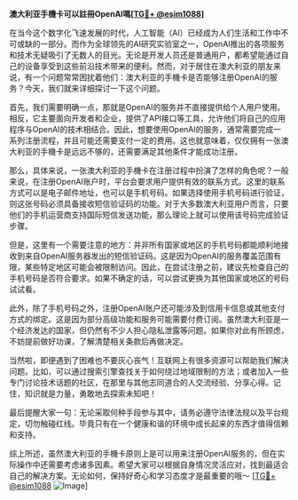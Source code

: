 **澳大利亚手機卡可以註冊OpenAI嗎[[TG💪+ @esim1088](https://t.me/s/esim1088)]**

在当今这个数字化飞速发展的时代，人工智能（AI）已经成为人们生活和工作中不可或缺的一部分。而作为全球领先的AI研究实验室之一，OpenAI推出的各项服务和技术无疑吸引了无数人的目光。无论是开发人员还是普通用户，都希望能通过自己的设备享受到这些前沿技术带来的便利。然而，对于居住在澳大利亚的朋友来说，有一个问题常常困扰着他们：澳大利亚的手機卡是否能够注册OpenAI的服务？今天，我们就来详细探讨一下这个问题。

首先，我们需要明确一点，那就是OpenAI的服务并不直接提供给个人用户使用。相反，它主要面向开发者和企业，提供了API接口等工具，允许他们将自己的应用程序与OpenAI的技术相结合。因此，想要使用OpenAI的服务，通常需要完成一系列注册流程，并且可能还需要支付一定的费用。这也就意味着，仅仅拥有一张澳大利亚的手機卡是远远不够的，还需要满足其他条件才能成功注册。

那么，具体来说，一张澳大利亚的手機卡在注册过程中扮演了怎样的角色呢？一般来说，在注册OpenAI账户时，平台会要求用户提供有效的联系方式。这里的联系方式可以是电子邮件地址，也可以是手机号码。如果选择使用手机号码进行验证，则这张号码必须具备接收短信验证码的功能。对于大多数澳大利亚用户而言，只要他们的手机运营商支持国际短信发送功能，那么理论上就可以使用该号码完成验证步骤。

但是，这里有一个需要注意的地方：并非所有国家或地区的手机号码都能顺利地接收到来自OpenAI服务器发出的短信验证码。这是因为OpenAI的服务覆盖范围有限，某些特定地区可能会被限制访问。因此，在尝试注册之前，建议先检查自己的手机号码是否符合要求。如果不确定的话，可以尝试更换为其他国家或地区的号码试试看。

此外，除了手机号码之外，注册OpenAI账户还可能涉及到信用卡信息或其他支付方式的绑定。这是因为部分高级功能和服务可能需要付费订阅。虽然澳大利亚是一个经济发达的国家，但仍然有不少人担心隐私泄露等问题。如果你对此有所顾虑，不妨提前做好功课，了解清楚相关条款后再做决定。

当然啦，即便遇到了困难也不要灰心丧气！互联网上有很多资源可以帮助我们解决问题。比如，可以通过搜索引擎查找关于如何绕过地域限制的方法；或者加入一些专门讨论技术话题的社区，在那里与其他志同道合的人交流经验、分享心得。记住，知识就是力量，勇敢地去探索未知吧！

最后提醒大家一句：无论采取何种手段参与其中，请务必遵守法律法规以及平台规定，切勿触碰红线。毕竟只有在一个健康和谐的环境中成长起来的东西才值得信赖和支持。

综上所述，虽然澳大利亚的手機卡原则上是可以用来注册OpenAI服务的，但在实际操作中还需要考虑诸多因素。希望大家可以根据自身情况灵活应对，找到最适合自己的解决方案。无论如何，保持好奇心和学习态度才是最重要的哦～ [[TG💪+ @esim1088](https://t.me/s/esim1088) ![Image](https://i.postimg.cc/4NQfJmqS/Snipaste-2025-05-13-00-14-12.png)]